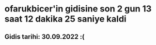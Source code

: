 # ofarukbicer'in gidisine son 2 gun 13 saat 12 dakika 25 saniye kaldi

## Gidis tarihi: 30.09.2022 :(